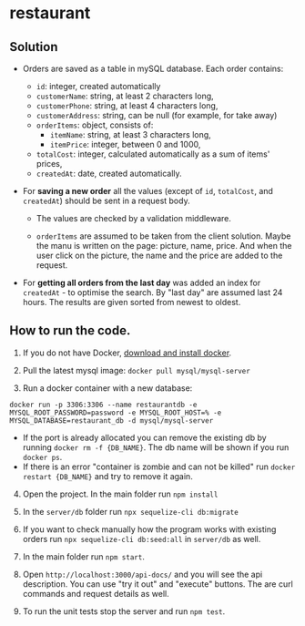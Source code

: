 # restaurant

## Solution

- Orders are saved as a table in mySQL database. Each order contains:
  - `id`: integer, created automatically
  - `customerName`: string, at least 2 characters long,
  - `customerPhone`: string, at least 4 characters long,
  - `customerAddress`: string, can be null (for example, for take away)
  - `orderItems`: object, consists of:
    - `itemName`: string, at least 3 characters long,
    - `itemPrice`: integer, between 0 and 1000,
  - `totalCost`: integer, calculated automatically as a sum of items' prices,
  - `createdAt`: date, created automatically.
- For **saving a new order** all the values (except of `id`, `totalCost`, and `createdAt`) should be sent in a request body.
  - The values are checked by a validation middleware.

  - `orderItems` are assumed to be taken from the client solution. Maybe the manu is written on the page: picture, name, price. And when the user click on the picture, the name and the price are added to the request.

- For **getting all orders from the last day** was added an index for `createdAt` - to optimise the search. By "last day" are assumed last 24 hours. The results are given sorted from newest to oldest.

## How to run the code.

1. If you do not have Docker, [download and install docker](https://docs.docker.com/get-docker/).

2. Pull the latest mysql image: `docker pull mysql/mysql-server`

3. Run a docker container with a new database:

`docker run -p 3306:3306 --name restaurantdb -e MYSQL_ROOT_PASSWORD=password -e MYSQL_ROOT_HOST=% -e MYSQL_DATABASE=restaurant_db -d mysql/mysql-server`


  - If the port is already allocated you can remove the existing db by running `docker rm -f {DB_NAME}`. The db name will be shown if you run `docker ps`.
  - If there is an error "container is zombie and can not be killed" run `docker restart {DB_NAME}` and try to remove it again.


4. Open the project. In the main folder run `npm install`

5. In the `server/db` folder run `npx sequelize-cli db:migrate`
6. If you want to check manually how the program works with existing orders run `npx sequelize-cli db:seed:all` in `server/db` as well.
7. In the main folder run `npm start`.
8. Open `http://localhost:3000/api-docs/` and you will see the api description. You can use "try it out" and "execute" buttons. The are curl commands and request details as well.
9. To run the unit tests stop the server and run `npm test`.
